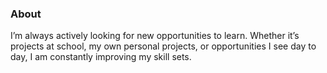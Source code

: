 ### About

I’m always actively looking for new opportunities to learn. Whether it’s projects at school, my own personal projects, or opportunities I see day to day, I am constantly improving my skill sets.
